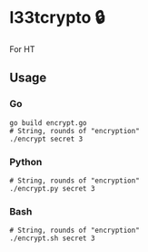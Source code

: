 # l33tcrypto 🔒

For HT

## Usage

### Go

```shell
go build encrypt.go
# String, rounds of "encryption"
./encrypt secret 3
```

### Python

```shell
# String, rounds of "encryption"
./encrypt.py secret 3
```

### Bash

```shell
# String, rounds of "encryption"
./encrypt.sh secret 3
```
